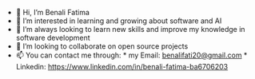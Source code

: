 - 👋 Hi, I’m Benali Fatima
- 👀 I’m interested in learning and growing about software and AI
- 🌱 I’m always looking to learn new skills and improve my knowledge in software development
- 💞️ I’m looking to collaborate on open source projects
- 📫 You can contact me through:
             * my Email: benalifati20@gmail.com
             * Linkedin: https://www.linkedin.com/in/benali-fatima-ba6706203

<!---
Benfati20/Benfati20 is a ✨ special ✨ repository because its `README.md` (this file) appears on your GitHub profile.
You can click the Preview link to take a look at your changes.
--->
